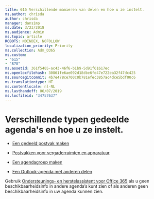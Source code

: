 ```yaml
---
title: 615 Verschillende manieren van delen en hoe u ze instelt.
ms.author: chrisda
author: chrisda
manager: dansimp
ms.date: 3/23/2018
ms.audience: Admin
ms.topic: article
ROBOTS: NOINDEX, NOFOLLOW
localization_priority: Priority
ms.collection: Adm_O365
ms.custom:
- "615"
- "878"
ms.assetid: 361f5405-ac43-46f6-b1b9-5d91f61617ec
ms.openlocfilehash: 30861fe6ae092d18dbe6fe47e722ea32f47dc425
ms.sourcegitcommit: 4b7e478ce700c0b781efec3857ac4dce5bdf00c6
ms.translationtype: HT
ms.contentlocale: nl-NL
ms.lasthandoff: 06/07/2019
ms.locfileid: "34757637"
---
```

# <a name="different-types-of-shared-calendars-and-how-to-set-them-up"></a>Verschillende typen gedeelde agenda's en hoe u ze instelt.

- [Een gedeeld postvak maken](https://support.office.com/article/871a246d-3acd-4bba-948e-5de8be0544c9)

- [Postvakken voor vergaderruimten en apparatuur](https://support.office.com/article/9f518a6d-1e2c-4d44-93f3-e19013a1552b)

- [Een agendagroep maken](https://support.office.com/article/8385667b-d758-4489-a53f-f542dd01e6ff)

- [Een Outlook-agenda met anderen delen](https://support.office.com/article/353ed2c1-3ec5-449d-8c73-6931a0adab88)

Gebruik [Ondersteunings- en herstelassistent voor Office 365](https://diagnostics.office.com/) als u geen beschikbaarheidsinfo in andere agenda’s kunt zien of als anderen geen beschikbaarheidsinfo in uw agenda kunnen zien.
